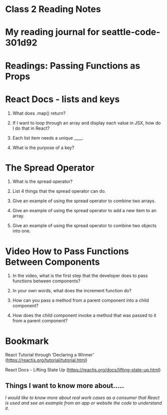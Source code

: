 # Class 2 Reading Notes

# My reading journal for seattle-code-301d92

# Readings: Passing Functions as Props

# React Docs - lists and keys

1. What does .map() return?

2. If I want to loop through an array and display each value in JSX, how do I do that in React?

3. Each list item needs a unique ____.

4. What is the purpose of a key?

# The Spread Operator

1. What is the spread operator?

2. List 4 things that the spread operator can do.

3. Give an example of using the spread operator to combine two arrays.

4. Give an example of using the spread operator to add a new item to an array.

5. Give an example of using the spread operator to combine two objects into one.

# Video How to Pass Functions Between Components

1. In the video, what is the first step that the developer does to pass functions between components?

2. In your own words, what does the increment function do?

3. How can you pass a method from a parent component into a child component?

4. How does the child component invoke a method that was passed to it from a parent component?

# Bookmark 

React Tutorial through ‘Declaring a Winner’
(https://reactjs.org/tutorial/tutorial.html)

React Docs - Lifting State Up
(https://reactjs.org/docs/lifting-state-up.html)

## Things I want to know more about.....

*I would like to know more about real work cases as a consumer that React is used and see an example from an app or website the code to understand it.*



